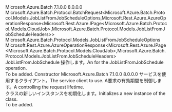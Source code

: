 <Type Name="JobListFromJobScheduleBatchRequest" FullName="Microsoft.Azure.Batch.Protocol.BatchRequests.JobListFromJobScheduleBatchRequest">
  <TypeSignature Language="C#" Value="public class JobListFromJobScheduleBatchRequest : Microsoft.Azure.Batch.Protocol.BatchRequest&lt;Microsoft.Azure.Batch.Protocol.Models.JobListFromJobScheduleOptions,Microsoft.Rest.Azure.AzureOperationResponse&lt;Microsoft.Rest.Azure.IPage&lt;Microsoft.Azure.Batch.Protocol.Models.CloudJob&gt;,Microsoft.Azure.Batch.Protocol.Models.JobListFromJobScheduleHeaders&gt;&gt;" />
  <TypeSignature Language="ILAsm" Value=".class public auto ansi beforefieldinit JobListFromJobScheduleBatchRequest extends Microsoft.Azure.Batch.Protocol.BatchRequest`2&lt;class Microsoft.Azure.Batch.Protocol.Models.JobListFromJobScheduleOptions, class Microsoft.Rest.Azure.AzureOperationResponse`2&lt;class Microsoft.Rest.Azure.IPage`1&lt;class Microsoft.Azure.Batch.Protocol.Models.CloudJob&gt;, class Microsoft.Azure.Batch.Protocol.Models.JobListFromJobScheduleHeaders&gt;&gt;" />
  <TypeSignature Language="DocId" Value="T:Microsoft.Azure.Batch.Protocol.BatchRequests.JobListFromJobScheduleBatchRequest" />
  <TypeSignature Language="VB.NET" Value="Public Class JobListFromJobScheduleBatchRequest&#xA;Inherits BatchRequest(Of JobListFromJobScheduleOptions, AzureOperationResponse(Of IPage(Of CloudJob), JobListFromJobScheduleHeaders))" />
  <TypeSignature Language="F#" Value="type JobListFromJobScheduleBatchRequest = class&#xA;    inherit BatchRequest&lt;JobListFromJobScheduleOptions, AzureOperationResponse&lt;IPage&lt;CloudJob&gt;, JobListFromJobScheduleHeaders&gt;&gt;" />
  <AssemblyInfo>
    <AssemblyName>Microsoft.Azure.Batch</AssemblyName>
    <AssemblyVersion>7.1.0.0</AssemblyVersion>
    <AssemblyVersion>8.0.0.0</AssemblyVersion>
  </AssemblyInfo>
  <Base>
    <BaseTypeName>Microsoft.Azure.Batch.Protocol.BatchRequest&lt;Microsoft.Azure.Batch.Protocol.Models.JobListFromJobScheduleOptions,Microsoft.Rest.Azure.AzureOperationResponse&lt;Microsoft.Rest.Azure.IPage&lt;Microsoft.Azure.Batch.Protocol.Models.CloudJob&gt;,Microsoft.Azure.Batch.Protocol.Models.JobListFromJobScheduleHeaders&gt;&gt;</BaseTypeName>
    <BaseTypeArguments>
      <BaseTypeArgument TypeParamName="TOptions">Microsoft.Azure.Batch.Protocol.Models.JobListFromJobScheduleOptions</BaseTypeArgument>
      <BaseTypeArgument TypeParamName="TResponse">Microsoft.Rest.Azure.AzureOperationResponse&lt;Microsoft.Rest.Azure.IPage&lt;Microsoft.Azure.Batch.Protocol.Models.CloudJob&gt;,Microsoft.Azure.Batch.Protocol.Models.JobListFromJobScheduleHeaders&gt;</BaseTypeArgument>
    </BaseTypeArguments>
  </Base>
  <Interfaces />
  <Docs>
    <summary>
            <span data-ttu-id="2b901-101"><see cref="T:Microsoft.Azure.Batch.Protocol.IBatchRequest" /> JobListFromJobSchedule 操作します。</span><span class="sxs-lookup"><span data-stu-id="2b901-101">An <see cref="T:Microsoft.Azure.Batch.Protocol.IBatchRequest" /> for the JobListFromJobSchedule operation.</span></span>
            </summary>
    <remarks>To be added.</remarks>
  </Docs>
  <Members>
    <Member MemberName=".ctor">
      <MemberSignature Language="C#" Value="public JobListFromJobScheduleBatchRequest (Microsoft.Azure.Batch.Protocol.BatchServiceClient serviceClient, System.Threading.CancellationToken cancellationToken);" />
      <MemberSignature Language="ILAsm" Value=".method public hidebysig specialname rtspecialname instance void .ctor(class Microsoft.Azure.Batch.Protocol.BatchServiceClient serviceClient, valuetype System.Threading.CancellationToken cancellationToken) cil managed" />
      <MemberSignature Language="DocId" Value="M:Microsoft.Azure.Batch.Protocol.BatchRequests.JobListFromJobScheduleBatchRequest.#ctor(Microsoft.Azure.Batch.Protocol.BatchServiceClient,System.Threading.CancellationToken)" />
      <MemberSignature Language="F#" Value="new Microsoft.Azure.Batch.Protocol.BatchRequests.JobListFromJobScheduleBatchRequest : Microsoft.Azure.Batch.Protocol.BatchServiceClient * System.Threading.CancellationToken -&gt; Microsoft.Azure.Batch.Protocol.BatchRequests.JobListFromJobScheduleBatchRequest" Usage="new Microsoft.Azure.Batch.Protocol.BatchRequests.JobListFromJobScheduleBatchRequest (serviceClient, cancellationToken)" />
      <MemberType>Constructor</MemberType>
      <AssemblyInfo>
        <AssemblyName>Microsoft.Azure.Batch</AssemblyName>
        <AssemblyVersion>7.1.0.0</AssemblyVersion>
        <AssemblyVersion>8.0.0.0</AssemblyVersion>
      </AssemblyInfo>
      <Parameters>
        <Parameter Name="serviceClient" Type="Microsoft.Azure.Batch.Protocol.BatchServiceClient" />
        <Parameter Name="cancellationToken" Type="System.Threading.CancellationToken" />
      </Parameters>
      <Docs>
        <param name="serviceClient"><span data-ttu-id="2b901-102">サービスを使用するクライアント。</span><span class="sxs-lookup"><span data-stu-id="2b901-102">The service client to use.</span></span></param>
        <param name="cancellationToken"><span data-ttu-id="2b901-103">A<see cref="T:System.Threading.CancellationToken" />要求の有効期間を制御します。</span><span class="sxs-lookup"><span data-stu-id="2b901-103">A <see cref="T:System.Threading.CancellationToken" /> controlling the request lifetime.</span></span></param>
        <summary>
            <span data-ttu-id="2b901-104"><see cref="T:Microsoft.Azure.Batch.Protocol.BatchRequests.JobListFromJobScheduleBatchRequest" /> クラスの新しいインスタンスを初期化します。</span><span class="sxs-lookup"><span data-stu-id="2b901-104">Initializes a new instance of the <see cref="T:Microsoft.Azure.Batch.Protocol.BatchRequests.JobListFromJobScheduleBatchRequest" /> class.</span></span>
            </summary>
        <remarks>To be added.</remarks>
      </Docs>
    </Member>
  </Members>
</Type>